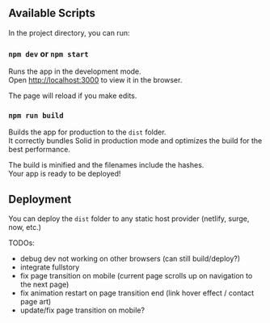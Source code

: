 ## Available Scripts

In the project directory, you can run:

### `npm dev` or `npm start`

Runs the app in the development mode.<br>
Open [http://localhost:3000](http://localhost:3000) to view it in the browser.

The page will reload if you make edits.<br>

### `npm run build`

Builds the app for production to the `dist` folder.<br>
It correctly bundles Solid in production mode and optimizes the build for the best performance.

The build is minified and the filenames include the hashes.<br>
Your app is ready to be deployed!

## Deployment

You can deploy the `dist` folder to any static host provider (netlify, surge, now, etc.)


TODOs:
- debug dev not working on other browsers (can still build/deploy?)
- integrate fullstory
- fix page transition on mobile (current page scrolls up on navigation to the next page)
- fix animation restart on page transition end (link hover effect / contact page art)
- update/fix page transition on mobile?

